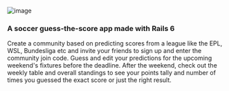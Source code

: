 ![image](https://user-images.githubusercontent.com/90937680/144403541-c5f5d44c-e859-4e62-8b90-924690b2963a.png)

### A soccer guess-the-score app made with Rails 6
 
Create a community based on predicting scores from a league like the EPL, WSL, Bundesliga etc and invite your friends to sign up and enter the community join code. Guess and edit your predictions for the upcoming weekend's fixtures before the deadline. After the weekend, check out the weekly table and overall standings to see your points tally and number of times you guessed the exact score or just the right result.
